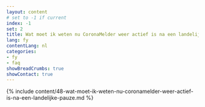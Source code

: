 ```yaml
---
layout: content
# set to -1 if current
index: -1
set: 2
title: Wat moet ik weten nu CoronaMelder weer actief is na een landelijke pauze?
lang: fy
contentLang: nl
categories:
- fy
- faq
showBreadCrumbs: true
showContact: true
---
```

{% include content/48-wat-moet-ik-weten-nu-coronamelder-weer-actief-is-na-een-landelijke-pauze.md %}
